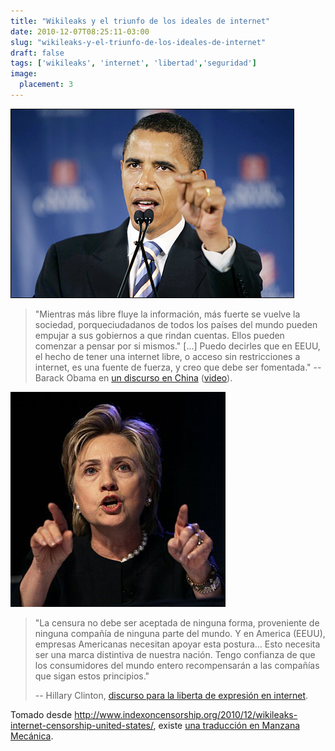 ```yaml
---
title: "Wikileaks y el triunfo de los ideales de internet"
date: 2010-12-07T08:25:11-03:00
slug: "wikileaks-y-el-triunfo-de-los-ideales-de-internet"
draft: false
tags: ['wikileaks', 'internet', 'libertad','seguridad']
image:
  placement: 3
---
```


![](barack_obama.jpg)

> "Mientras más libre fluye la información, más fuerte se vuelve la
> sociedad,
> porqueciudadanos
> de todos los países del mundo pueden empujar a sus gobiernos a que
> rindan cuentas. Ellos pueden comenzar a pensar por si mismos."
> \[\...\] Puedo decirles que en EEUU, el hecho de tener una internet
> libre, o acceso sin restricciones a internet, es una fuente de fuerza,
> y creo que debe ser fomentada."
> -- Barack Obama en [un discurso en China](http://forum.bodybuilding.com/archive/index.php/t-120390411.html) ([video](http://www.youtube.com/watch?v=J9zytXNgKMs)).

![](hillary_clinton_35887.jpg)

> "La censura no debe ser aceptada de ninguna forma, proveniente de ninguna
compañía de ninguna parte del mundo. Y en America (EEUU), empresas
Americanas necesitan apoyar esta postura\... Esto necesita ser una marca
distintiva de nuestra nación. Tengo confianza de que los consumidores
del mundo entero recompensarán a las compañías que sigan estos
principios."
>
> -- Hillary Clinton, [discurso para la liberta de expresión en internet](http://www.indexoncensorship.org/2010/01/hilary-clintons-internet-freedom/comment-page-1/).

Tomado desde
<http://www.indexoncensorship.org/2010/12/wikileaks-internet-censorship-united-states/>,
existe [una traducción en Manzana Mecánica](http://www.manzanamecanica.org/2010/12/wikileaks_los_ideales_de_internet_triunfan.html).

